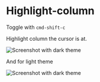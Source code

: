# Highlight-column

Toggle with `cmd-shift-c`

Highlight column the cursor is at.

![Screenshot with dark theme](https://f.cloud.github.com/assets/1253659/2365736/b60c9b90-a6da-11e3-8081-fc8753783435.png)

And for light theme

![Screenshot with dark theme](https://f.cloud.github.com/assets/1253659/2365739/f9c3c746-a6da-11e3-95aa-2590d855cd8f.png)
